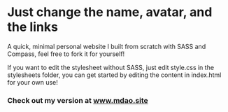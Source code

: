 # Just change the name, avatar, and the links
A quick, minimal personal website I built from scratch with SASS and Compass, feel free to fork it for yourself!

If you want to edit the stylesheet without SASS, just edit style.css in the stylesheets folder, you can get started by editing the content in index.html for your own use!

### Check out my version at www.mdao.site
